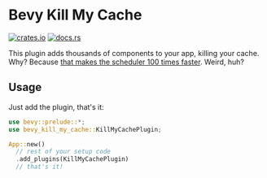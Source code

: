 # Bevy Kill My Cache

[![crates.io](https://img.shields.io/crates/v/bevy_kill_my_cache)](https://crates.io/crates/bevy_kill_my_cache)
[![docs.rs](https://docs.rs/bevy_kill_my_cache/badge.svg)](https://docs.rs/bevy_kill_my_cache)

This plugin adds thousands of components to your app, killing your cache. Why? Because [that makes the scheduler 100 times faster](https://discord.com/channels/691052431525675048/749335865876021248/1363976430085603338). Weird, huh?

## Usage

Just add the plugin, that's it:

```rust
use bevy::prelude::*;
use bevy_kill_my_cache::KillMyCachePlugin;

App::new()
  // rest of your setup code
  .add_plugins(KillMyCachePlugin)
  // that's it!
```
